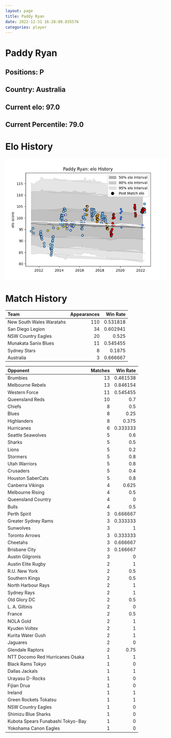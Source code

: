 ```yaml
---  
layout: page  
title: Paddy Ryan  
date: 2022-12-31 16:28:09.035576  
categories: player  
---
```

# Paddy Ryan

## Positions: P

## Country: Australia

## Current elo: 97.0

## Current Percentile: 79.0

# Elo History


![elo history](history_PaddyRyan.png)
# Match History


| Team                     |   Appearances |   Win Rate |
|:-------------------------|--------------:|-----------:|
| New South Wales Waratahs |           110 |   0.531818 |
| San Diego Legion         |            34 |   0.602941 |
| NSW Country Eagles       |            20 |   0.525    |
| Munakata Sanix Blues     |            11 |   0.545455 |
| Sydney Stars             |             8 |   0.1875   |
| Australia                |             3 |   0.666667 |

| Opponent                          |   Matches |   Win Rate |
|:----------------------------------|----------:|-----------:|
| Brumbies                          |        13 |   0.461538 |
| Melbourne Rebels                  |        13 |   0.846154 |
| Western Force                     |        11 |   0.545455 |
| Queensland Reds                   |        10 |   0.7      |
| Chiefs                            |         8 |   0.5      |
| Blues                             |         8 |   0.25     |
| Highlanders                       |         8 |   0.375    |
| Hurricanes                        |         6 |   0.333333 |
| Seattle Seawolves                 |         5 |   0.6      |
| Sharks                            |         5 |   0.5      |
| Lions                             |         5 |   0.2      |
| Stormers                          |         5 |   0.8      |
| Utah Warriors                     |         5 |   0.8      |
| Crusaders                         |         5 |   0.4      |
| Houston SaberCats                 |         5 |   0.8      |
| Canberra Vikings                  |         4 |   0.625    |
| Melbourne Rising                  |         4 |   0.5      |
| Queensland Country                |         4 |   0        |
| Bulls                             |         4 |   0.5      |
| Perth Spirit                      |         3 |   0.666667 |
| Greater Sydney Rams               |         3 |   0.333333 |
| Sunwolves                         |         3 |   1        |
| Toronto Arrows                    |         3 |   0.333333 |
| Cheetahs                          |         3 |   0.666667 |
| Brisbane City                     |         3 |   0.166667 |
| Austin Gilgronis                  |         3 |   0        |
| Austin Elite Rugby                |         2 |   1        |
| R.U. New York                     |         2 |   0.5      |
| Southern Kings                    |         2 |   0.5      |
| North Harbour Rays                |         2 |   1        |
| Sydney Rays                       |         2 |   1        |
| Old Glory DC                      |         2 |   0.5      |
| L. A. Giltinis                    |         2 |   0        |
| France                            |         2 |   0.5      |
| NOLA Gold                         |         2 |   1        |
| Kyuden Voltex                     |         2 |   1        |
| Kurita Water Gush                 |         2 |   1        |
| Jaguares                          |         2 |   0        |
| Glendale Raptors                  |         2 |   0.75     |
| NTT Docomo Red Hurricanes Osaka   |         1 |   1        |
| Black Rams Tokyo                  |         1 |   0        |
| Dallas Jackals                    |         1 |   1        |
| Urayasu D-Rocks                   |         1 |   0        |
| Fijian Drua                       |         1 |   0        |
| Ireland                           |         1 |   1        |
| Green Rockets Tokatsu             |         1 |   1        |
| NSW Country Eagles                |         1 |   0        |
| Shimizu Blue Sharks               |         1 |   0        |
| Kubota Spears Funabashi Tokyo-Bay |         1 |   0        |
| Yokohama Canon Eagles             |         1 |   0        |